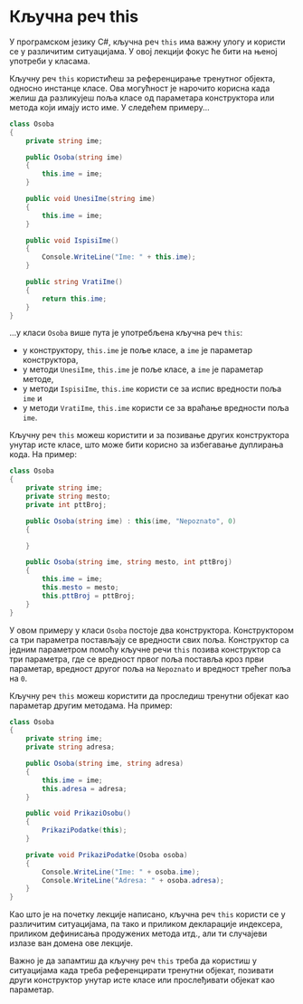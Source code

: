 # Кључна реч this

У програмском језику C#, кључна реч `this` има важну улогу и користи се у
различитим ситуацијама. У овој лекцији фокус ће бити на њеној употреби у
класама.

Кључну реч `this` користићеш за референцирање тренутног објекта, односно
инстанце класе. Ова могућност је нарочито корисна када желиш да разликујеш поља
класе од параметара конструктора или метода који имају исто име. У следећем
примеру...

```cs
class Osoba
{
    private string ime;

    public Osoba(string ime)
    {
        this.ime = ime;
    }

    public void UnesiIme(string ime)
    {
        this.ime = ime;
    }

    public void IspisiIme()
    {
        Console.WriteLine("Ime: " + this.ime);
    }

    public string VratiIme()
    {
        return this.ime;
    }
}
```

...у класи `Osoba` више пута је употребљена кључна реч `this`:

* у конструктору, `this.ime` је поље класе, а `ime` је параметар конструктора,
* у методи `UnesiIme`, `this.ime` је поље класе, а `ime` је параметар методе,
* у методи `IspisiIme`, `this.ime` користи се за испис вредности поља `ime` и
* у методи `VratiIme`, `this.ime` користи се за враћање вредности поља `ime`.

Кључну реч `this` можеш користити и за позивање других конструктора унутар исте
класе, што може бити корисно за избегавање дуплирања кода. На пример:

```cs
class Osoba
{
    private string ime;
    private string mesto;
    private int pttBroj;

    public Osoba(string ime) : this(ime, "Nepoznato", 0)
    {

    }

    public Osoba(string ime, string mesto, int pttBroj)
    {
        this.ime = ime;
        this.mesto = mesto;
        this.pttBroj = pttBroj;
    }
}
```

У овом примеру у класи `Osoba` постоје два конструктора. Конструктором са три
параметра постављају се вредности свих поља. Конструктор са једним параметром
помоћу кључне речи `this` позива конструктор са три параметра, где се вредност
првог поља поставља кроз први параметар, вредност другог поља на `Nepoznato` и
вредност трећег поља на `0`.

Кључну реч `this` можеш користити да проследиш тренутни објекат као параметар
другим методама. На пример:

```cs
class Osoba
{
    private string ime;
    private string adresa;

    public Osoba(string ime, string adresa)
    {
        this.ime = ime;
        this.adresa = adresa;
    }

    public void PrikaziOsobu()
    {
        PrikaziPodatke(this);
    }

    private void PrikaziPodatke(Osoba osoba)
    {
        Console.WriteLine("Ime: " + osoba.ime);
        Console.WriteLine("Adresa: " + osoba.adresa);
    }
}
```

Као што је на почетку лекције написано, кључна реч `this` користи се у
различитим ситуацијама, па тако и приликом декларације индексера, приликом
дефинисања продужених метода итд., али ти случајеви излазе ван домена ове
лекције.

Важно је да запамтиш да кључну реч `this` треба да користиш у ситуацијама када
треба референцирати тренутни објекат, позивати други конструктор унутар исте
класе или прослеђивати објекат као параметар.
